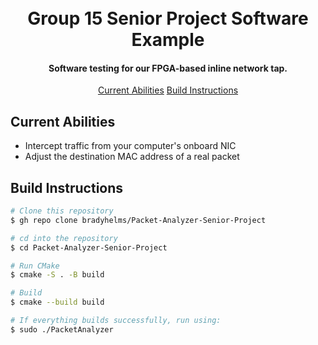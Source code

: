 
<h1 align="center">
  <br>
    Group 15 Senior Project Software Example 
  <br>
</h1>

<h4 align="center">Software testing for our FPGA-based inline network tap.</h4>

<p align="center">
  <a href="#currentabilities">Current Abilities</a>
  <a href="#buildinstructions">Build Instructions</a>
</p>

## Current Abilities 
* Intercept traffic from your computer's onboard NIC
* Adjust the destination MAC address of a real packet


## Build Instructions

```bash
# Clone this repository
$ gh repo clone bradyhelms/Packet-Analyzer-Senior-Project

# cd into the repository
$ cd Packet-Analyzer-Senior-Project

# Run CMake
$ cmake -S . -B build

# Build
$ cmake --build build

# If everything builds successfully, run using:
$ sudo ./PacketAnalyzer
```
